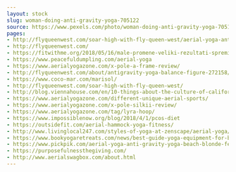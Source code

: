 ```yaml
---
layout: stock
slug: woman-doing-anti-gravity-yoga-705122
source: https://www.pexels.com/photo/woman-doing-anti-gravity-yoga-705122/
pages:
- http://flyqueenwest.com/soar-high-with-fly-queen-west/aerial-yoga-anti-gravity-yoga-beach-705122/
- http://flyqueenwest.com/
- https://fitwithme.org/2018/05/16/male-promene-veliki-rezultati-spremite-se-za-leto/aerial-yoga-anti-gravity-yoga-beach-705122/
- https://www.peacefuldumpling.com/aerial-yoga
- https://www.aerialyogazone.com/x-pole-a-frame-review/
- http://flyqueenwest.com/about/antigravity-yoga-balance-figure-272158/
- https://www.coco-mar.com/marisol/
- http://flyqueenwest.com/soar-high-with-fly-queen-west/
- http://blog.viennahouse.com/en/10-things-about-the-culture-of-california/
- https://www.aerialyogazone.com/different-unique-aerial-sports/
- https://www.aerialyogazone.com/x-pole-silkii-review/
- https://www.aerialyogazone.com/tag/lyra-hoop/
- https://www.impossiblenow.org/blog/2018/4/1/pcos-diet
- https://outsidefit.com/aerial-hammock-yoga-fitness/
- http://www.livinglocal247.com/styles-of-yoga-at-zenscape/aerial-yoga/
- https://www.bookyogaretreats.com/news/best-guide-yoga-equipment-for-beginners
- https://www.pickpik.com/aerial-yoga-anti-gravity-yoga-beach-blonde-female-fitness-98629
- https://purposefulnessthegiving.com/
- http://www.aerialswagbox.com/about.html
---
```

